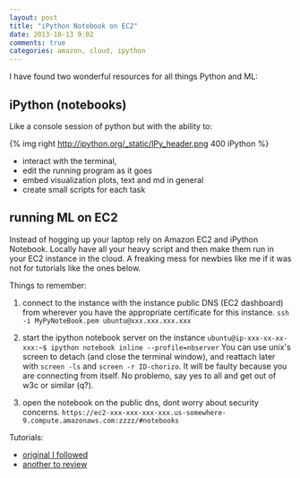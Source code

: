 ```yaml
---
layout: post
title: "iPython Notebook on EC2"
date: 2013-10-13 9:02
comments: true
categories: amazon, cloud, ipython
---
```


I have found two wonderful resources for all things Python and ML:

## iPython (notebooks)

Like a console session of python but with the ability to:

{% img right http://ipython.org/_static/IPy_header.png 400 iPython %}

- interact with the terminal,
- edit the running program as it goes
- embed visualization plots, text and md in general
- create small scripts for each task

## running ML on EC2

Instead of hogging up your laptop rely on Amazon EC2 and iPython Notebook. Locally have all your heavy script and then make them run in your EC2 instance in the cloud. A freaking mess for newbies like me if it was not for tutorials like the ones below.

Things to remember:

1. connect to the instance with the instance public DNS (EC2 dashboard) from wherever you have the appropriate certificate for this instance.
	```ssh -i MyPyNoteBook.pem ubuntu@xxx.xxx.xxx.xxx```

2. start the ipython notebook server on the instance
	```ubuntu@ip-xxx-xx-xx-xxx:~$ ipython notebook inline --profile=nbserver```
	You can use unix's screen to detach (and close the terminal window), and reattach later with ```screen -ls``` and ```screen -r ID-chorizo```.
	It will be faulty because you are connecting from itself. No problemo, say yes to all and get out of w3c or similar (q?).

3. open the notebook on the public dns, dont worry about security concerns.
	```https://ec2-xxx-xxx-xxx-xxx.us-somewhere-9.compute.amazonaws.com:zzzz/#notebooks```

Tutorials:

- [original I followed](https://gist.github.com/iamatypeofwalrus/5183133/raw/36a6aa7b1f79bbe18b1a32a78fde42a8eb3aec9a/roll_ipython_in_aws.md)
- [another to review](http://nbviewer.ipython.org/urls/raw.github.com/Unidata/tds-python-workshop/master/ipython-notebook-server.ipynb)
